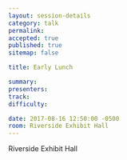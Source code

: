 ```yaml
---
layout: session-details
category: talk
permalink:
accepted: true
published: true
sitemap: false

title: Early Lunch

summary:
presenters:
track:
difficulty:

date: 2017-08-16 12:50:00 -0500
room: Riverside Exhibit Hall
---
```

Riverside Exhibit Hall
